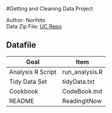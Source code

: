 #Getting and Cleaning Data Project

Author: Norihito <br />
Data Zip File: [UC Repo](https://d396qusza40orc.cloudfront.net/getdata%2Fprojectfiles%2FUCI%20HAR%20Dataset.zip "Clicking will download the data")

## Datafile

Goal | Item 
--- | --- 
Analysis R Script |  run_analysis.R 
Tidy Data Set |  tidyData.txt
Cookbook | CodeBook.md 
README | ReadingItNow

